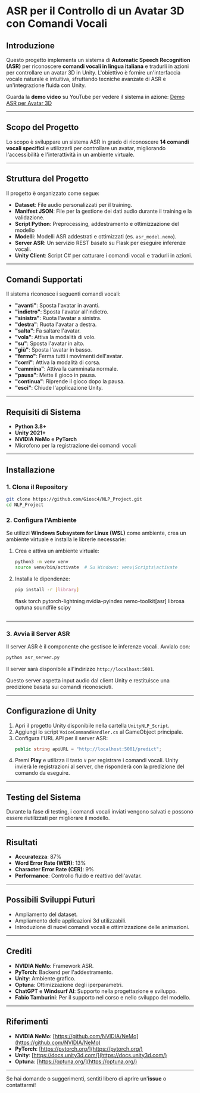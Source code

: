# **ASR per il Controllo di un Avatar 3D con Comandi Vocali**

## **Introduzione**
Questo progetto implementa un sistema di **Automatic Speech Recognition (ASR)** per riconoscere **comandi vocali in lingua italiana** e tradurli in azioni per controllare un avatar 3D in Unity. L'obiettivo è fornire un'interfaccia vocale naturale e intuitiva, sfruttando tecniche avanzate di ASR e un'integrazione fluida con Unity.

Guarda la **demo video** su YouTube per vedere il sistema in azione: [Demo ASR per Avatar 3D](https://youtu.be/2o5hHY2TzA8)

---

## **Scopo del Progetto**
Lo scopo è sviluppare un sistema ASR in grado di riconoscere **14 comandi vocali specifici** e utilizzarli per controllare un avatar, migliorando l'accessibilità e l'interattività in un ambiente virtuale.

---

## **Struttura del Progetto**
Il progetto è organizzato come segue:

- **Dataset**: File audio personalizzati per il training.
- **Manifest JSON**: File per la gestione dei dati audio durante il training e la validazione.
- **Script Python**: Preprocessing, addestramento e ottimizzazione del modello
- **Modelli**: Modelli ASR addestrati e ottimizzati (es. `asr_model.nemo`).
- **Server ASR**: Un servizio REST basato su Flask per eseguire inferenze vocali.
- **Unity Client**: Script C# per catturare i comandi vocali e tradurli in azioni.

---

## **Comandi Supportati**
Il sistema riconosce i seguenti comandi vocali:

- **"avanti"**: Sposta l'avatar in avanti.
- **"indietro"**: Sposta l'avatar all'indietro.
- **"sinistra"**: Ruota l'avatar a sinistra.
- **"destra"**: Ruota l'avatar a destra.
- **"salta"**: Fa saltare l'avatar.
- **"vola"**: Attiva la modalità di volo.
- **"su"**: Sposta l'avatar in alto.
- **"giù"**: Sposta l'avatar in basso.
- **"fermo"**: Ferma tutti i movimenti dell'avatar.
- **"corri"**: Attiva la modalità di corsa.
- **"cammina"**: Attiva la camminata normale.
- **"pausa"**: Mette il gioco in pausa.
- **"continua"**: Riprende il gioco dopo la pausa.
- **"esci"**: Chiude l'applicazione Unity.

---

## **Requisiti di Sistema**
- **Python 3.8+**
- **Unity 2021+**
- **NVIDIA NeMo** e **PyTorch**
- Microfono per la registrazione dei comandi vocali

---

## **Installazione**

### **1. Clona il Repository**
```bash
git clone https://github.com/Giosc4/NLP_Project.git
cd NLP_Project
```

### **2. Configura l'Ambiente**

Se utilizzi **Windows Subsystem for Linux (WSL)** come ambiente, crea un ambiente virtuale e installa le librerie necessarie:

1. Crea e attiva un ambiente virtuale:
   ```bash
   python3 -m venv venv
   source venv/bin/activate  # Su Windows: venv\Scripts\activate
   ```

2. Installa le dipendenze:
   ```bash
   pip install -r [library]
   ```
   flask
   torch
   pytorch-lightning
   nvidia-pyindex
   nemo-toolkit[asr]
   librosa
   optuna
   soundfile
   scipy
   ```

---

### **3. Avvia il Server ASR**

Il server ASR è il componente che gestisce le inferenze vocali. Avvialo con:
```bash
python asr_server.py
```
Il server sarà disponibile all'indirizzo `http://localhost:5001`.

Questo server aspetta input audio dal client Unity e restituisce una predizione basata sui comandi riconosciuti.

---

## **Configurazione di Unity**
1. Apri il progetto Unity disponibile nella cartella `UnityNLP_Script`.
2. Aggiungi lo script `VoiceCommandHandler.cs` al GameObject principale.
3. Configura l'URL API per il server ASR:
   ```csharp
   public string apiURL = "http://localhost:5001/predict";
   ```
4. Premi **Play** e utilizza il tasto `V` per registrare i comandi vocali.
   Unity invierà le registrazioni al server, che risponderà con la predizione del comando da eseguire.

---

## **Testing del Sistema**
Durante la fase di testing, i comandi vocali inviati vengono salvati e possono essere riutilizzati per migliorare il modello.

---

## **Risultati**
- **Accuratezza**: 87%
- **Word Error Rate (WER)**: 13%
- **Character Error Rate (CER)**: 9%
- **Performance**: Controllo fluido e reattivo dell'avatar.

---

## **Possibili Sviluppi Futuri**
- Ampliamento del dataset.
- Ampliamento delle applicazioni 3d utilizzabili.
- Introduzione di nuovi comandi vocali e ottimizzazione delle animazioni.

---

## **Crediti**
- **NVIDIA NeMo**: Framework ASR.
- **PyTorch**: Backend per l'addestramento.
- **Unity**: Ambiente grafico.
- **Optuna**: Ottimizzazione degli iperparametri.
- **ChatGPT** e **Windsurf AI**: Supporto nella progettazione e sviluppo.
- **Fabio Tamburini**: Per il supporto nel corso e nello sviluppo del modello.

---

## **Riferimenti**
- **NVIDIA NeMo**: [https://github.com/NVIDIA/NeMo](https://github.com/NVIDIA/NeMo)
- **PyTorch**: [https://pytorch.org/](https://pytorch.org/)
- **Unity**: [https://docs.unity3d.com/](https://docs.unity3d.com/)
- **Optuna**: [https://optuna.org/](https://optuna.org/)

---

Se hai domande o suggerimenti, sentiti libero di aprire un'**issue** o contattarmi!
